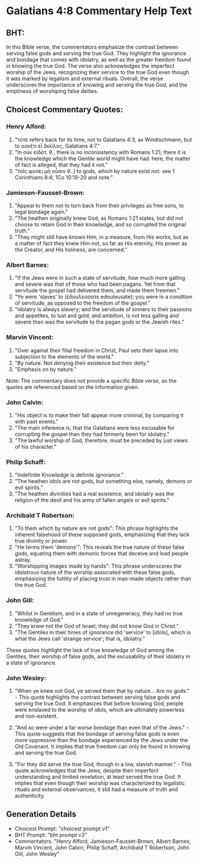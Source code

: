 # Galatians 4:8 Commentary Help Text

## BHT:
In this Bible verse, the commentators emphasize the contrast between serving false gods and serving the true God. They highlight the ignorance and bondage that comes with idolatry, as well as the greater freedom found in knowing the true God. The verse also acknowledges the imperfect worship of the Jews, recognizing their service to the true God even though it was marked by legalism and external rituals. Overall, the verse underscores the importance of knowing and serving the true God, and the emptiness of worshiping false deities.

## Choicest Commentary Quotes:
### Henry Alford:
1. "τότε refers back for its time, not to Galatians 4:3, as Windischmann, but to οὐκέτι εἶ δοῦλος, Galatians 4:7." 
2. "In οὐκ εἰδότ. θ., there is no inconsistency with Romans 1:21; there it is the knowledge which the Gentile world might have had: here, the matter of fact is alleged, that they had it not."
3. "τοῖς φύσει μὴ οὖσιν θ. ] to gods, which by nature exist not: see 1 Corinthians 8:4; 1Co 10:19-20 and note."

### Jamieson-Fausset-Brown:
1. "Appeal to them not to turn back from their privileges as free sons, to legal bondage again."
2. "The heathen originally knew God, as Romans 1:21 states, but did not choose to retain God in their knowledge, and so corrupted the original truth."
3. "They might still have known Him, in a measure, from His works, but as a matter of fact they knew Him not, so far as His eternity, His power as the Creator, and His holiness, are concerned."

### Albert Barnes:
1. "If the Jews were in such a state of servitude, how much more galling and severe was that of those who had been pagans. Yet from that servitude the gospel had delivered them, and made them freemen."
2. "Ye were 'slaves' to (ἐδουλεύσατε edouleusate); you were in a condition of servitude, as opposed to the freedom of the gospel."
3. "Idolatry is always slavery; and the servitude of sinners to their passions and appetites, to lust and gold, and ambition, is not less galling and severe than was the servitude to the pagan gods or the Jewish rites."

### Marvin Vincent:
1. "Over against their filial freedom in Christ, Paul sets their lapse into subjection to the elements of the world."
2. "By nature. Not denying their existence but their deity."
3. "Emphasis on by nature."

Note: The commentary does not provide a specific Bible verse, so the quotes are referenced based on the information given.

### John Calvin:
1. "His object is to make their fall appear more criminal, by comparing it with past events."
2. "The main inference is, that the Galatians were less excusable for corrupting the gospel than they had formerly been for idolatry."
3. "The lawful worship of God, therefore, must be preceded by just views of his character."

### Philip Schaff:
1. "Indefinite Knowledge is definite ignorance."
2. "The heathen idols are not gods, but something else, namely, demons or evil spirits."
3. "The heathen divinities had a real existence, and idolatry was the religion of the devil and his army of fallen angels or evil spirits."

### Archibald T Robertson:
1. "To them which by nature are not gods": This phrase highlights the inherent falsehood of these supposed gods, emphasizing that they lack true divinity or power.
2. "He terms them 'demons'": This reveals the true nature of these false gods, equating them with demonic forces that deceive and lead people astray.
3. "Worshipping images made by hands": This phrase underscores the idolatrous nature of the worship associated with these false gods, emphasizing the futility of placing trust in man-made objects rather than the true God.

### John Gill:
1. "Whilst in Gentilism, and in a state of unregeneracy, they had no true knowledge of God."
2. "They knew not the God of Israel; they did not know God in Christ."
3. "The Gentiles in their times of ignorance did 'service' to [idols], which is what the Jews call 'strange service'; that is, idolatry."

These quotes highlight the lack of true knowledge of God among the Gentiles, their worship of false gods, and the excusability of their idolatry in a state of ignorance.

### John Wesley:
1. "When ye knew not God, ye served them that by nature... Are no gods." - This quote highlights the contrast between serving false gods and serving the true God. It emphasizes that before knowing God, people were enslaved to the worship of idols, which are ultimately powerless and non-existent.

2. "And so were under a far worse bondage than even that of the Jews." - This quote suggests that the bondage of serving false gods is even more oppressive than the bondage experienced by the Jews under the Old Covenant. It implies that true freedom can only be found in knowing and serving the true God.

3. "For they did serve the true God, though in a low, slavish manner." - This quote acknowledges that the Jews, despite their imperfect understanding and limited revelation, at least served the true God. It implies that even though their worship was characterized by legalistic rituals and external observances, it still had a measure of truth and authenticity.


## Generation Details
- Choicest Prompt: "choicest prompt v1"
- BHT Prompt: "bht prompt v3"
- Commentators: "Henry Alford, Jamieson-Fausset-Brown, Albert Barnes, Marvin Vincent, John Calvin, Philip Schaff, Archibald T Robertson, John Gill, John Wesley"
